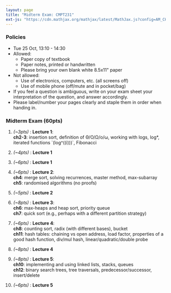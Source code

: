 ```yaml
---
layout: page
title: "Midterm Exam: CMPT231"
ext-js: "https://cdn.mathjax.org/mathjax/latest/MathJax.js?config=AM_CHTML"
---
```


### Policies
+ Tue 25 Oct, 13:10 - 14:30
+ Allowed:
  + Paper copy of textbook
  + Paper notes, printed or handwritten
  + Please bring your own blank white 8.5x11" paper
+ Not allowed:
  + Use of electronics, computers, etc. (all screens off)
  + Use of mobile phone (off/mute and in pocket/bag)
+ If you feel a question is ambiguous, write on your exam sheet
  your interpretation of the question, and answer accordingly.
+ Please label/number your pages clearly and staple them in order
when handing in.

### Midterm Exam (60pts)

1. *(~3pts)* : **Lecture 1**: <br/>
  **ch2-3**: insertion sort, definition of &Theta;/O/&Omega;/o/&omega;,
  working with logs, log\*, iterated functions \`(log^((i)))\`, Fibonacci

1. *(~4pts)* : **Lecture 1**

1. *(~6pts)* : **Lecture 1**

1. *(~6pts)* : **Lecture 2**: <br/>
  **ch4**: merge sort, solving recurrences, master method, max-subarray <br/>
  **ch5**: randomised algorithms (no proofs)

1. *(~5pts)* : **Lecture 2**

1. *(~8pts)* : **Lecture 3**: <br/>
  **ch6**: max-heaps and heap sort, priority queue <br/>
  **ch7**: quick sort (e.g., perhaps with a different partition strategy)

1. *(~6pts)* : **Lecture 4**: <br/>
  **ch8**: counting sort, radix (with different bases), bucket <br/>
  **ch11**: hash tables: chaining vs open address, load factor, 
  properties of a good hash function, div/mul hash,
  linear/quadratic/double probe

1. *(~8pts)* : **Lecture 4**

1. *(~8pts)* : **Lecture 5**: <br/>
  **ch10**: implementing and using linked lists, stacks, queues <br/>
  **ch12**: binary search trees, tree traversals, predecessor/successor,
  insert/delete

1. *(~6pts)* : **Lecture 5**

